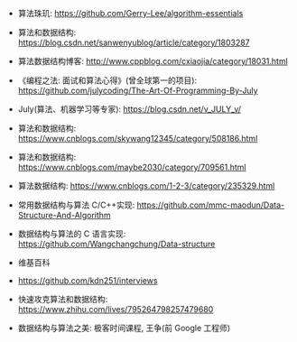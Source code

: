 - 算法珠玑: https://github.com/Gerry-Lee/algorithm-essentials

- 算法和数据结构: https://blog.csdn.net/sanwenyublog/article/category/1803287

- 算法数据结构博客: http://www.cppblog.com/cxiaojia/category/18031.html

- 《编程之法: 面试和算法心得》(曾全球第一的项目): https://github.com/julycoding/The-Art-Of-Programming-By-July

- July(算法、机器学习等专家): https://blog.csdn.net/v_JULY_v/

- 算法和数据结构: https://www.cnblogs.com/skywang12345/category/508186.html

- 算法和数据结构: https://www.cnblogs.com/maybe2030/category/709561.html

- 算法数据结构: https://www.cnblogs.com/1-2-3/category/235329.html

- 常用数据结构与算法 C/C++实现: https://github.com/mmc-maodun/Data-Structure-And-Algorithm

- 数据结构与算法的 C 语言实现: https://github.com/Wangchangchung/Data-structure

- 维基百科

- https://github.com/kdn251/interviews

- 快速攻克算法和数据结构: https://www.zhihu.com/lives/795264798257479680

* 数据结构与算法之美: 极客时间课程, 王争(前 Google 工程师)

